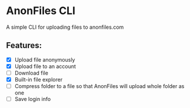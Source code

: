 # AnonFiles CLI

A simple CLI for uploading files to anonfiles.com

## Features:
- [x] Upload file anonymously
- [x] Upload file to an account
- [ ] Download file
- [x] Built-in file explorer
- [ ] Compress folder to a file so that AnonFiles will upload whole folder as one
- [ ] Save login info